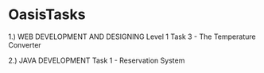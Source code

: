 # OasisTasks
1.) WEB DEVELOPMENT AND DESIGNING Level 1 Task 3 - The Temperature Converter


2.) JAVA DEVELOPMENT Task 1 - Reservation System
